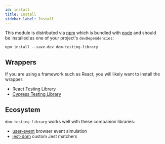 ```yaml
---
id: install
title: Install
sidebar_label: Install
---
```


This module is distributed via [npm][npm] which is bundled with [node][node] and
should be installed as one of your project's `devDependencies`:

```
npm install --save-dev dom-testing-library
```

## Wrappers

If you are using a framework such as React, you will likely want to install the wrapper:

- [React Testing Library](react-testing-library/intro.md)
- [Cypress Testing Library](cypress-testing-library/intro.md)

## Ecosystem

`dom-testing-library` works well with these companion libraries:

- [user-event](ecosystem-user-event.md) browser event simulation
- [jest-dom](ecosystem-jest-dom.md) custom Jest matchers

<!--
Links
-->

[npm]: https://www.npmjs.com/
[node]: https://nodejs.org
